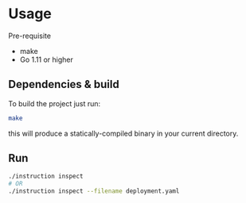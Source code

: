# Usage

Pre-requisite

* make
* Go 1.11 or higher

## Dependencies & build

To build the project just run:

```bash
make
```

this will produce a statically-compiled binary in your current directory.

## Run

```bash
./instruction inspect
# OR
./instruction inspect --filename deployment.yaml
```
